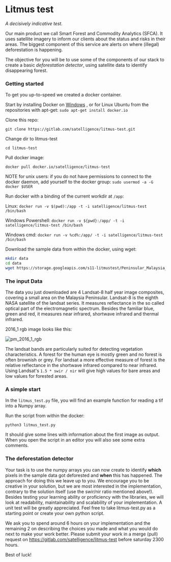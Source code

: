# Litmus test

_A decisively indicative test._

Our main product we call Smart Forest and Commodity Analytics (SFCA). It uses
satellite imagery to inform our clients about the status and risks in their areas. The biggest component of this service are alerts on where (illegal) deforestation is happening.

The objective for you will be to use some of the components of our stack to create a basic _deforestation detector_, using satellite data to identify disappearing forest.

### Getting started
To get you up-to-speed we created a docker container.

Start by installing Docker on [Windows](https://docs.docker.com/docker-for-windows/install/)
, or for Linux Ubuntu from the repositories with apt-get: `sudo apt-get install docker.io`

Clone this repo:

`git clone https://gitlab.com/satelligence/litmus-test.git`

Change dir to litmus-test

`cd litmus-test`

Pull docker image:

`docker pull docker.io/satelligence/litmus-test`

NOTE for unix users: if you do not have permissions to connect to the docker daemon, add yourself to the docker group: `sudo usermod -a -G docker $USER`

Run docker with a binding of the current workdir at `/app`:

Linux: `docker run -v $(pwd):/app -t -i satelligence/litmus-test /bin/bash`

Windows Powershell: `docker run -v ${pwd}:/app/ -t -i satelligence/litmus-test /bin/bash`

Windows cmd: `docker run -v %cd%:/app/ -t -i satelligence/litmus-test /bin/bash`

Download the sample data from within the docker, using wget:

```bash
mkdir data
cd data
wget https://storage.googleapis.com/s11-litmustest/Peninsular_Malaysia_{2016..2017}_{1..2}_Landsat8.tif
```

### The input Data
The data you just downloaded are 4 Landsat-8 half year image composites, covering a small area on the Malaysia Peninsular. Landsat-8 is the eighth NASA satellite of the landsat series. It measures reflectance in the so called optical part of the electromagnetic spectrum. Besides the familiar blue, green and red, it measures near infrared, shortwave infrared and thermal infrared.

2016_1 rgb image looks like this:

![pm_2016_1_rgb](https://storage.googleapis.com/s11-litmustest/Screenshot%20from%202018-02-01%2014-00-16.png)

The landsat bands are particularly suited for detecting vegetation characteristics. A forest for the human eye is mostly green and no forest is often brownish or grey. For landsat a more effective measure of forest is the relative reflectance in the shortwave infrared compared to near infrared. Using Landsat's `1.5 * swir / nir` will give high values for bare areas and low values for forested areas.

### A simple start
In the `litmus_test.py` file, you will find an example function for reading a tif into a Numpy array.

Run the script from within the docker:

`python3 litmus_test.py`

It should give some lines with information about the first image as output.
When you open the script in an editor you will also see some extra comments.

### The deforestation detector
Your task is to use the numpy arrays you can now create to identify **which** pixels in the sample data got deforested and **when** this has happened. The approach for doing this we leave up to you. We encourage you to be creative in your solution, but we are most interested in the implementation, contrary to the solution itself (use the swir/nir ratio mentioned above!). Besides testing your learning ability or proficiency with the libraries, we will look at readability, maintainability and scalability of your implementation. A unit test will be greatly appreciated. Feel free to take litmus-test.py as a starting point or create your own python script.

We ask you to spend around 6 hours on your implementation and the remaining 2 on describing the choices you made and what you would do next to make your work better. Please submit your work in a merge (pull) request on https://gitlab.com/satelligence/litmus-test before saturday 2300 hours.

Best of luck!
